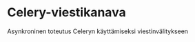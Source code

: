 Celery-viestikanava
===================

Asynkroninen toteutus Celeryn käyttämiseksi viestinvälitykseen
